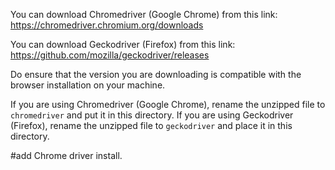 You can download Chromedriver (Google Chrome) from this link:
https://chromedriver.chromium.org/downloads

You can download Geckodriver (Firefox) from
this link: https://github.com/mozilla/geckodriver/releases

Do ensure that the version you are downloading is compatible with the browser
installation on your machine.

If you are using Chromedriver (Google Chrome), rename the unzipped file to
`chromedriver` and put it in this directory. If you are using Geckodriver
(Firefox), rename the unzipped file to `geckodriver` and place it in this
directory.

#add Chrome driver install.